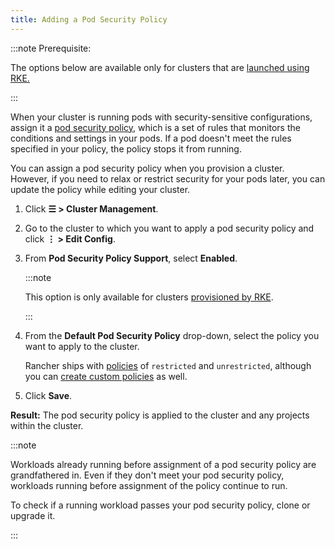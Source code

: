 ```yaml
---
title: Adding a Pod Security Policy
---
```


:::note Prerequisite:

The options below are available only for clusters that are [launched using RKE.](../../../pages-for-subheaders/launch-kubernetes-with-rancher.md)

:::

When your cluster is running pods with security-sensitive configurations, assign it a [pod security policy](../authentication-permissions-and-global-configuration/create-pod-security-policies.md), which is a set of rules that monitors the conditions and settings in your pods. If a pod doesn't meet the rules specified in your policy, the policy stops it from running.

You can assign a pod security policy when you provision a cluster. However, if you need to relax or restrict security for your pods later, you can update the policy while editing your cluster.

1. Click **☰ > Cluster Management**.
1. Go to the cluster to which you want to apply a pod security policy and click **⋮ > Edit Config**.
1. From **Pod Security Policy Support**, select **Enabled**.

    :::note

    This option is only available for clusters [provisioned by RKE](../../../pages-for-subheaders/launch-kubernetes-with-rancher.md).

    :::

4. From the **Default Pod Security Policy** drop-down, select the policy you want to apply to the cluster.

    Rancher ships with [policies](../authentication-permissions-and-global-configuration/create-pod-security-policies.md#default-psps) of `restricted` and `unrestricted`, although you can [create custom policies](../authentication-permissions-and-global-configuration/create-pod-security-policies.md#creating-psps) as well.

5. Click **Save**.

**Result:** The pod security policy is applied to the cluster and any projects within the cluster.

:::note

Workloads already running before assignment of a pod security policy are grandfathered in. Even if they don't meet your pod security policy, workloads running before assignment of the policy continue to run.

To check if a running workload passes your pod security policy, clone or upgrade it.

:::
